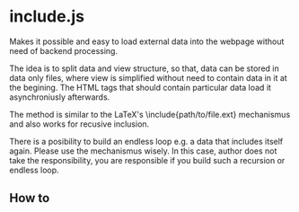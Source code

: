 # include.js
Makes it possible and easy to load external data into the webpage without need of backend processing.

The idea is to split data and view structure, so that, data can be stored in data only files,
where view is simplified without need to contain data in it at the begining.
The HTML tags that should contain particular data load it asynchroniusly afterwards.

The method is similar to the LaTeX's \include{path/to/file.ext} mechanismus and also works for recusive inclusion.

There is a posibility to build an endless loop e.g. a data that includes itself again. Please use the mechanismus wisely.
In this case, author does not take the responsibility, you are responsible if you build such a recursion or endless loop.

## How to
